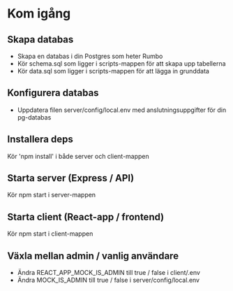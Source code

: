 # Kom igång

## Skapa databas

- Skapa en databas i din Postgres som heter Rumbo
- Kör schema.sql som ligger i scripts-mappen för att skapa upp tabellerna
- Kör data.sql som ligger i scripts-mappen för att lägga in grunddata

## Konfigurera databas

- Uppdatera filen server/config/local.env med anslutningsuppgifter för din pg-databas

## Installera deps

Kör 'npm  install' i både server och client-mappen

## Starta server (Express / API)

Kör npm start i server-mappen

## Starta client (React-app / frontend)

Kör npm start i client-mappen

## Växla mellan admin / vanlig användare

- Ändra REACT_APP_MOCK_IS_ADMIN till true / false i client/.env
- Ändra MOCK_IS_ADMIN till true / false i server/config/local.env